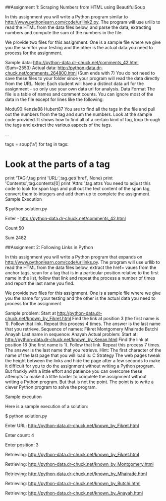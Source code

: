 ##Assignment 1: Scraping Numbers from HTML using BeautifulSoup

In this assignment you will write a Python program similar to http://www.pythonlearn.com/code/urllink2.py. The program will use urllib to read the HTML from the data files below, and parse the data, extracting numbers and compute the sum of the numbers in the file.

We provide two files for this assignment. One is a sample file where we give you the sum for your testing and the other is the actual data you need to process for the assignment.

Sample data: http://python-data.dr-chuck.net/comments_42.html (Sum=2553)
Actual data: http://python-data.dr-chuck.net/comments_264800.html (Sum ends with 7)
You do not need to save these files to your folder since your program will read the data directly from the URL. Note: Each student will have a distinct data url for the assignment - so only use your own data url for analysis.
Data Format
The file is a table of names and comment counts. You can ignore most of the data in the file except for lines like the following:

<tr><td>Modu</td><td><span class="comments">90</span></td></tr>
<tr><td>Kenzie</td><td><span class="comments">88</span></td></tr>
<tr><td>Hubert</td><td><span class="comments">87</span></td></tr>
You are to find all the <span> tags in the file and pull out the numbers from the tag and sum the numbers.
Look at the sample code provided. It shows how to find all of a certain kind of tag, loop through the tags and extract the various aspects of the tags.

...

tags = soup('a')
for tag in tags:
   # Look at the parts of a tag
   print 'TAG:',tag
   print 'URL:',tag.get('href', None)
   print 'Contents:',tag.contents[0]
   print 'Attrs:',tag.attrs
You need to adjust this code to look for span tags and pull out the text content of the span tag, convert them to integers and add them up to complete the assignment.
Sample Execution

$ python solution.py

Enter - http://python-data.dr-chuck.net/comments_42.html

Count 50

Sum 2482

##Assignment 2: Following Links in Python

In this assignment you will write a Python program that expands on http://www.pythonlearn.com/code/urllinks.py. The program will use urllib to read the HTML from the data files below, extract the href= vaues from the anchor tags, scan for a tag that is in a particular position relative to the first name in the list, follow that link and repeat the process a number of times and report the last name you find.

We provide two files for this assignment. One is a sample file where we give you the name for your testing and the other is the actual data you need to process for the assignment

Sample problem: Start at http://python-data.dr-chuck.net/known_by_Fikret.html 
Find the link at position 3 (the first name is 1). Follow that link. Repeat this process 4 times. The answer is the last name that you retrieve.
Sequence of names: Fikret Montgomery Mhairade Butchi Anayah 
Last name in sequence: Anayah
Actual problem: Start at: http://python-data.dr-chuck.net/known_by_Kenan.html 
Find the link at position 18 (the first name is 1). Follow that link. Repeat this process 7 times. The answer is the last name that you retrieve.
Hint: The first character of the name of the last page that you will load is: C
Strategy
The web pages tweak the height between the links and hide the page after a few seconds to make it difficult for you to do the assignment without writing a Python program. But frankly with a little effort and patience you can overcome these attempts to make it a little harder to complete the assignment without writing a Python program. But that is not the point. The point is to write a clever Python program to solve the program.

Sample execution

Here is a sample execution of a solution:

$ python solution.py 

Enter URL: http://python-data.dr-chuck.net/known_by_Fikret.html

Enter count: 4

Enter position: 3

Retrieving: http://python-data.dr-chuck.net/known_by_Fikret.html

Retrieving: http://python-data.dr-chuck.net/known_by_Montgomery.html

Retrieving: http://python-data.dr-chuck.net/known_by_Mhairade.html

Retrieving: http://python-data.dr-chuck.net/known_by_Butchi.html

Retrieving: http://python-data.dr-chuck.net/known_by_Anayah.html
